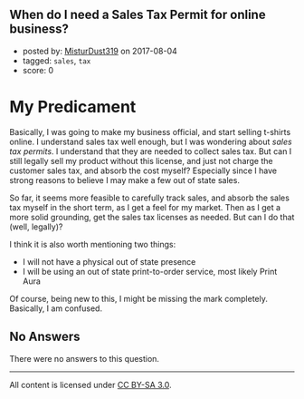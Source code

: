 ## When do I need a Sales Tax Permit for online business?

- posted by: [MisturDust319](https://stackexchange.com/users/8667209/misturdust319) on 2017-08-04
- tagged: `sales`, `tax`
- score: 0

My Predicament
=
Basically, I was going to make my business official, and start selling t-shirts online. I understand sales tax well enough, but I was wondering about *sales tax permits*. I understand that they are needed to collect sales tax. But can I still legally sell my product without this license, and just not charge the customer sales tax, and absorb the cost myself? Especially since I have strong reasons to believe I may make a few out of state sales. 

So far, it seems more feasible to carefully track sales, and absorb the sales tax myself in the short term, as I get a feel for my market. Then as I get a more solid grounding, get the sales tax licenses as needed. But can I do that (well, legally)?

I think it is also worth mentioning two things:  

 - I will not have a physical out of state presence
 - I will be using an out of state print-to-order service, most
   likely Print Aura

Of course, being new to this, I might be missing the mark completely. Basically, I am confused.

## No Answers

There were no answers to this question.


---

All content is licensed under [CC BY-SA 3.0](https://creativecommons.org/licenses/by-sa/3.0/).
